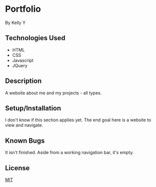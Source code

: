 # Portfolio
By Kelly Y

## Technologies Used
* HTML
* CSS
* Javascript
* JQuery

## Description
A website about me and my projects - all types. 

## Setup/Installation
I don't know if this section applies yet. The end goal here is a website to view and navigate. 

## Known Bugs
It isn't finished. Aside from a working navigation bar, it's empty. 

## License
[MIT]("https://opensource.org/licenses/MIT")
